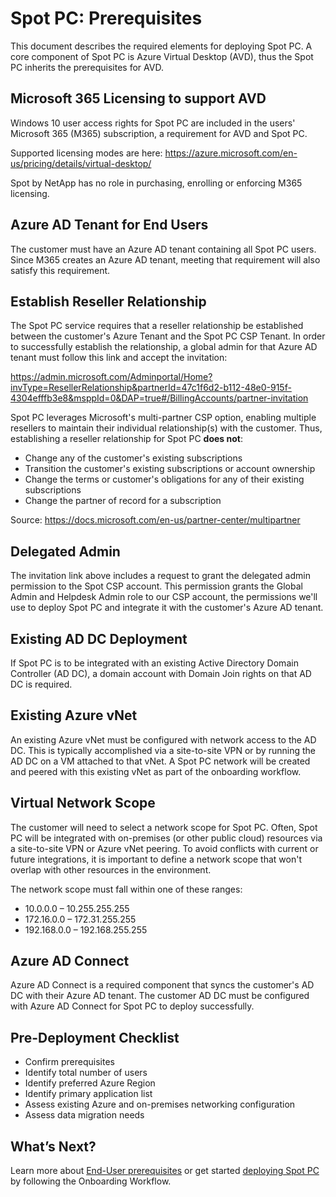 

# Spot PC: Prerequisites

This document describes the required elements for deploying Spot PC. A core component of Spot PC is Azure Virtual Desktop (AVD), thus the Spot PC inherits the prerequisites for AVD.

## Microsoft 365 Licensing to support AVD

Windows 10 user access rights for Spot PC are included in the users' Microsoft 365 (M365) subscription, a requirement for AVD and Spot PC.

Supported licensing modes are here: https://azure.microsoft.com/en-us/pricing/details/virtual-desktop/

Spot by NetApp has no role in purchasing, enrolling or enforcing M365 licensing.

## Azure AD Tenant for End Users

The customer must have an Azure AD tenant containing all Spot PC users. Since M365 creates an Azure AD tenant, meeting that requirement will also satisfy this requirement.

## Establish Reseller Relationship

The Spot PC service requires that a reseller relationship be established between the customer's Azure Tenant and the Spot PC CSP Tenant. In order to successfully establish the relationship, a global admin for that Azure AD tenant must follow this link and accept the invitation:

https://admin.microsoft.com/Adminportal/Home?invType=ResellerRelationship&partnerId=47c1f6d2-b112-48e0-915f-4304efffb3e8&msppId=0&DAP=true#/BillingAccounts/partner-invitation

Spot PC leverages Microsoft's multi-partner CSP option, enabling multiple resellers to maintain their individual relationship(s) with the customer. Thus, establishing a reseller relationship for Spot PC **does not**:

- Change any of the customer's existing subscriptions
- Transition the customer's existing subscriptions or account ownership
- Change the terms or customer's obligations for any of their existing subscriptions
- Change the partner of record for a subscription

Source: https://docs.microsoft.com/en-us/partner-center/multipartner

## Delegated Admin

The invitation link above includes a request to grant the delegated admin permission to the Spot CSP account. This permission grants the Global Admin and Helpdesk Admin role to our CSP account, the permissions we'll use to deploy Spot PC and integrate it with the customer's Azure AD tenant.

## Existing AD DC Deployment

If Spot PC is to be integrated with an existing Active Directory Domain Controller (AD DC), a domain account with Domain Join rights on that AD DC is required.

## Existing Azure vNet

An existing Azure vNet must be configured with network access to the AD DC. This is typically accomplished via a site-to-site VPN or by running the AD DC on a VM attached to that vNet. A Spot PC network will be created and peered with this existing vNet as part of the onboarding workflow.

## Virtual Network Scope

The customer will need to select a network scope for Spot PC. Often, Spot PC will be integrated with on-premises (or other public cloud) resources via a site-to-site VPN or Azure vNet peering. To avoid conflicts with current or future integrations, it is important to define a network scope that won't overlap with other resources in the environment.

The network scope must fall within one of these ranges:

- 10.0.0.0 – 10.255.255.255
- 172.16.0.0 – 172.31.255.255
- 192.168.0.0 – 192.168.255.255

## Azure AD Connect

Azure AD Connect is a required component that syncs the customer's AD DC with their Azure AD tenant. The customer AD DC must be configured with Azure AD Connect for Spot PC to deploy successfully.

## Pre-Deployment Checklist

- Confirm prerequisites
- Identify total number of users
- Identify preferred Azure Region
- Identify primary application list
- Assess existing Azure and on-premises networking configuration
- Assess data migration needs

## What’s Next?

Learn more about [End-User prerequisites](spot-pc/getting-started/prerequisites/end-user-prerequisites) or get started [deploying Spot PC](spot-pc/getting-started/onboarding-workflow) by following the Onboarding Workflow.
